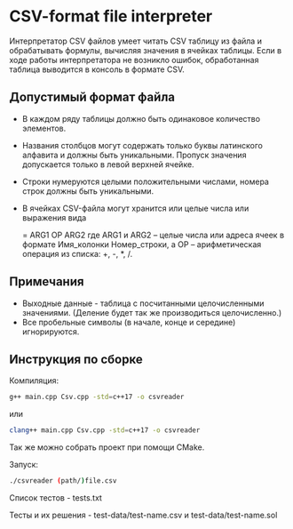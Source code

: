 # CSV-format file interpreter
Интерпретатор CSV файлов умеет читать CSV таблицу из файла и обрабатывать формулы, вычисляя значения в ячейках таблицы. Если в ходе работы интерпретатора не возникло ошибок, обработанная таблица выводится в консоль в формате CSV.

## Допустимый формат файла
- В каждом ряду таблицы должно быть одинаковое количество элементов.
- Названия столбцов могут содержать только буквы латинского алфавита и должны быть уникальными. Пропуск значения допускается только в левой верхней ячейке.
- Строки нумеруются целыми положительными числами, номера строк должны быть уникальными. 
- В ячейках CSV-файла могут хранится или целые числа или выражения вида

    = ARG1 OP ARG2
    где ARG1 и ARG2 – целые числа или адреса ячеек в формате Имя\_колонки Номер\_строки, а OP – арифметическая операция из списка: +, -, *, /. 

## Примечания
- Выходные данные - таблица с посчитанными целочисленными значениями. (Деление будет так же производиться целочисленно.)
- Все пробельные символы (в начале, конце и середине) игнорируются.

## Инструкция по сборке
Компиляция:
```sh
g++ main.cpp Csv.cpp -std=c++17 -o csvreader
```
или
```sh
clang++ main.cpp Csv.cpp -std=c++17 -o csvreader
```
Так же можно собрать проект при помощи CMake.

Запуск:
```sh
./csvreader (path/)file.csv
```

Список тестов - tests.txt

Тесты и их решения - test-data/test-name.csv и test-data/test-name.sol